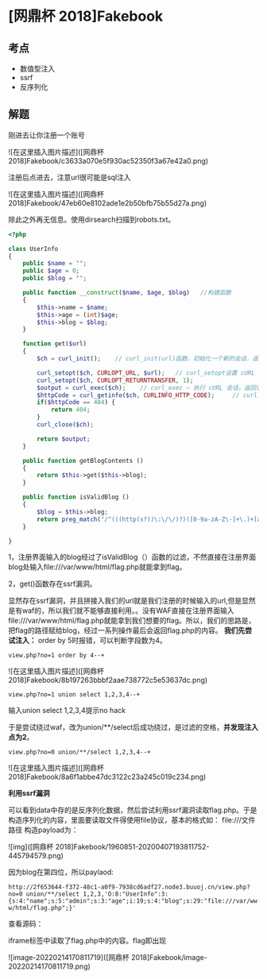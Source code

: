 # [网鼎杯 2018]Fakebook

## 考点

- 数值型注入
- ssrf
- 反序列化

## 解题

刚进去让你注册一个账号

![在这里插入图片描述]([网鼎杯 2018]Fakebook/c3633a070e5f930ac52350f3a67e42a0.png)

注册后点进去，注意url很可能是sql注入

![在这里插入图片描述]([网鼎杯 2018]Fakebook/47eb60e8102ade1e2b50bfb75b55d27a.png)

除此之外再无信息。使用dirsearch扫描到robots.txt。

```php
<?php

class UserInfo
{
    public $name = "";
    public $age = 0;
    public $blog = "";

    public function __construct($name, $age, $blog)   //构建函数
    {
        $this->name = $name;
        $this->age = (int)$age;
        $this->blog = $blog;
    }

    function get($url)
    {
        $ch = curl_init();    // curl_init(url)函数，初始化一个新的会话，返回一个cURL句柄

        curl_setopt($ch, CURLOPT_URL, $url);   // curl_setopt设置 cURL 传输选项，为 cURL 会话句柄设置选项
        curl_setopt($ch, CURLOPT_RETURNTRANSFER, 1);
        $output = curl_exec($ch);    // curl_exec — 执行 cURL 会话，返回访问结果
        $httpCode = curl_getinfo($ch, CURLINFO_HTTP_CODE);     // curl_getinfo — 获取一个cURL连接资源句柄的信息，获取最后一次传输的相关信息。返回状态码。
        if($httpCode == 404) {
            return 404;
        }
        curl_close($ch);

        return $output;
    }

    public function getBlogContents ()
    {
        return $this->get($this->blog);
    }

    public function isValidBlog ()
    {
        $blog = $this->blog;
        return preg_match("/^(((http(s?))\:\/\/)?)([0-9a-zA-Z\-]+\.)+[a-zA-Z]{2,6}(\:[0-9]+)?(\/\S*)?$/i", $blog);
    }

}

```

1，注册界面输入的blog经过了isValidBlog（）函数的过滤，不然直接在注册界面blog处输入file:///var/www/html/flag.php就能拿到flag。

2，get()函数存在ssrf漏洞。

显然存在ssrf漏洞，并且拼接入我们的url就是我们注册的时候输入的url,但是显然是有waf的，所以我们就不能够直接利用。。没有WAF直接在注册界面输入file:///var/www/html/flag.php就能拿到我们想要的flag。所以，我们的思路是，把flag的路径赋给blog，经过一系列操作最后会返回flag.php的内容。
 **我们先尝试注入：**
 order by 5时报错，可以判断字段数为4。

`view.php?no=1 order by 4--+`

![在这里插入图片描述]([网鼎杯 2018]Fakebook/8b197263bbbf2aae738772c5e53637dc.png)

`view.php?no=1 union select 1,2,3,4--+`

输入union select 1,2,3,4提示no hack

于是尝试绕过waf，改为union/**/select后成功绕过，是过滤的空格，**并发现注入点为2**。

`view.php?no=0 union/**/select 1,2,3,4--+ `

![在这里插入图片描述]([网鼎杯 2018]Fakebook/8a6f1abbe47dc3122c23a245c019c234.png)

**利用ssrf漏洞**

可以看到data中存的是反序列化数据，然后尝试利用ssrf漏洞读取flag.php。于是构造序列化的内容，里面要读取文件得使用file协议，基本的格式如： file:///文件路径
 构造payload为：

![img]([网鼎杯 2018]Fakebook/1960851-20200407193811752-445794579.png)

因为blog在第四位，所以paylaod:

`http://2f653644-f372-48c1-a0f9-7938cd6adf27.node3.buuoj.cn/view.php?no=0 union/**/select 1,2,3,'O:8:"UserInfo":3:{s:4:"name";s:5:"admin";s:3:"age";i:19;s:4:"blog";s:29:"file:///var/www/html/flag.php";}'`

查看源码：

iframe标签中读取了flag.php中的内容。flag即出现

![image-20220214170811719]([网鼎杯 2018]Fakebook/image-20220214170811719.png)